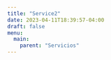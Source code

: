 ```yaml
---
title: "Service2"
date: 2023-04-11T18:39:57-04:00
draft: false
menu:
  main:
    parent: "Servicios"
---
```


